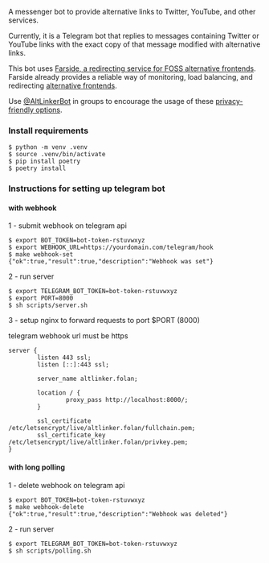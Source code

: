 A messenger bot to provide alternative links to Twitter, YouTube, and other services.

Currently, it is a Telegram bot that replies to messages containing Twitter or YouTube links with the exact copy of that message modified with alternative links.

This bot uses [Farside, a redirecting service for FOSS alternative frontends](https://github.com/benbusby/farside). Farside already provides a reliable way of monitoring, load balancing, and redirecting [alternative frontends](https://github.com/mendel5/alternative-front-ends).

Use [@AltLinkerBot](https://t.me/AltLinkerBot) in groups to encourage the usage of these [privacy-friendly options](https://github.com/Lissy93/awesome-privacy#proxy-sites).


### Install requirements

```console
$ python -m venv .venv
$ source .venv/bin/activate
$ pip install poetry
$ poetry install
```

### Instructions for setting up telegram bot

#### with webhook

1 - submit webhook on telegram api

```console
$ export BOT_TOKEN=bot-token-rstuvwxyz
$ export WEBHOOK_URL=https://yourdomain.com/telegram/hook
$ make webhook-set
{"ok":true,"result":true,"description":"Webhook was set"}
```
2 - run server

```console
$ export TELEGRAM_BOT_TOKEN=bot-token-rstuvwxyz
$ export PORT=8000
$ sh scripts/server.sh
```

3 - setup nginx to forward requests to port $PORT (8000)
    
telegram webhook url must be https

```nginx
server {
        listen 443 ssl;
        listen [::]:443 ssl;

        server_name altlinker.folan;

        location / {
                proxy_pass http://localhost:8000/;
        }

        ssl_certificate /etc/letsencrypt/live/altlinker.folan/fullchain.pem;
        ssl_certificate_key /etc/letsencrypt/live/altlinker.folan/privkey.pem;
}
```

#### with long polling

1 - delete webhook on telegram api

```console
$ export BOT_TOKEN=bot-token-rstuvwxyz
$ make webhook-delete
{"ok":true,"result":true,"description":"Webhook was deleted"}
```

2 - run server

```console
$ export TELEGRAM_BOT_TOKEN=bot-token-rstuvwxyz
$ sh scripts/polling.sh
```
